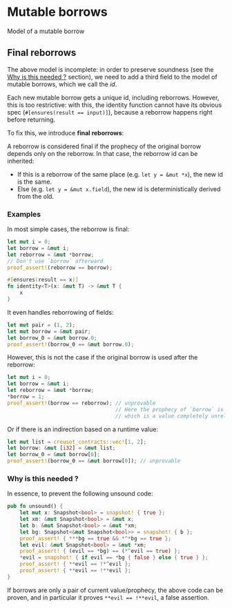 # Mutable borrows

Model of a mutable borrow

## Final reborrows

The above model is incomplete: in order to preserve soundness (see the [Why is this needed ?](#why-is-this-needed-) section), we need to add a third field to the model of mutable borrows, which we call the _id_.

Each new mutable borrow gets a unique id, including reborrows. However, this is too restrictive: with this, the identity function cannot have its obvious spec (`#[ensures(result == input)]`), because a reborrow happens right before returning.

To fix this, we introduce **final reborrows**:

A reborrow is considered final if the prophecy of the original borrow depends only on the reborrow.
In that case, the reborrow id can be inherited:

- If this is a reborrow of the same place (e.g. `let y = &mut *x`), the new id is the same.
- Else (e.g. `let y = &mut x.field`), the new id is deterministically derived from the old.

### Examples

In most simple cases, the reborrow is final:

```rust
let mut i = 0;
let borrow = &mut i;
let reborrow = &mut *borrow;
// Don't use `borrow` afterward
proof_assert!(reborrow == borrow);

#[ensures(result == x)]
fn identity<T>(x: &mut T) -> &mut T {
    x
}
```

It even handles reborrowing of fields:

```rust
let mut pair = (1, 2);
let mut borrow = &mut pair;
let borrow_0 = &mut borrow.0;
proof_assert!(borrow_0 == &mut borrow.0);
```

However, this is not the case if the original borrow is used after the reborrow:

```rust
let mut i = 0;
let borrow = &mut i;
let reborrow = &mut *borrow;
*borrow = 1;
proof_assert!(borrow == reborrow); // unprovable
                                   // Here the prophecy of `borrow` is `1`,
                                   // which is a value completely unrelated to the reborrow.
```

Or if there is an indirection based on a runtime value:

```rust
let mut list = creusot_contracts::vec![1, 2];
let borrow: &mut [i32] = &mut list;
let borrow_0 = &mut borrow[0];
proof_assert!(borrow_0 == &mut borrow[0]); // unprovable
```

### Why is this needed ?

In essence, to prevent the following unsound code:

```rust
pub fn unsound() {
    let mut x: Snapshot<bool> = snapshot! { true };
    let xm: &mut Snapshot<bool> = &mut x;
    let b: &mut Snapshot<bool> = &mut *xm;
    let bg: Snapshot<&mut Snapshot<bool>> = snapshot! { b };
    proof_assert! { ***bg == true && *^*bg == true };
    let evil: &mut Snapshot<bool> = &mut *xm;
    proof_assert! { (evil == *bg) == (*^evil == true) };
    *evil = snapshot! { if evil == *bg { false } else { true } };
    proof_assert! { **evil == !*^evil };
    proof_assert! { **evil == !**evil };
}
```

If borrows are only a pair of current value/prophecy, the above code can be proven, and in particular it proves `**evil == !**evil`, a false assertion.
